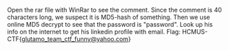 Open the rar file with WinRar to see the comment. Since the comment is 40 characters long, we suspect it is MD5-hash of something. Then we use online MD5 decrypt to see that the password is "password". Look up his info on the internet to get his linkedin profile with email.
Flag: HCMUS-CTF{glutamo_team_ctf_funny@yahoo.com}